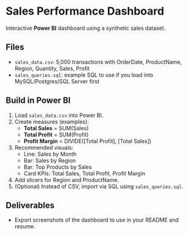 # Sales Performance Dashboard

Interactive **Power BI** dashboard using a synthetic sales dataset.

## Files
- `sales_data.csv`: 5,000 transactions with OrderDate, ProductName, Region, Quantity, Sales, Profit
- `sales_queries.sql`: example SQL to use if you load into MySQL/Postgres/SQL Server first

## Build in Power BI
1. Load `sales_data.csv` into Power BI.
2. Create measures (examples):
   - **Total Sales** = SUM(Sales)
   - **Total Profit** = SUM(Profit)
   - **Profit Margin** = DIVIDE([Total Profit], [Total Sales])
3. Recommended visuals:
   - Line: Sales by Month
   - Bar: Sales by Region
   - Bar: Top Products by Sales
   - Card KPIs: Total Sales, Total Profit, Profit Margin
4. Add slicers for Region and ProductName.
5. (Optional) Instead of CSV, import via SQL using `sales_queries.sql`.

## Deliverables
- Export screenshots of the dashboard to use in your README and resume.
